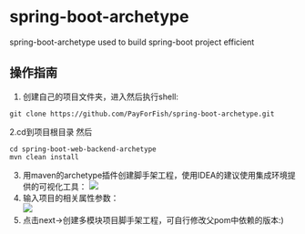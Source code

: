 # spring-boot-archetype
spring-boot-archetype used to build spring-boot project efficient

## 操作指南
1. 创建自己的项目文件夹，进入然后执行shell:
~~~shell script
git clone https://github.com/PayForFish/spring-boot-archetype.git
~~~  
2.cd到项目根目录 然后
~~~shell script
cd spring-boot-web-backend-archetype
mvn clean install
~~~
3. 用maven的archetype插件创建脚手架工程，使用IDEA的建议使用集成环境提供的可视化工具：
![](weiyun.com/disk/folder/0c9aa940d6bba30eca40751190f5bd90)  
4. 输入项目的相关属性参数：  
![](https://www.weiyun.com/disk/folder/0c9aa940d6bba30eca40751190f5bd90)
5. 点击next->创建多模块项目脚手架工程，可自行修改父pom中依赖的版本:)  
